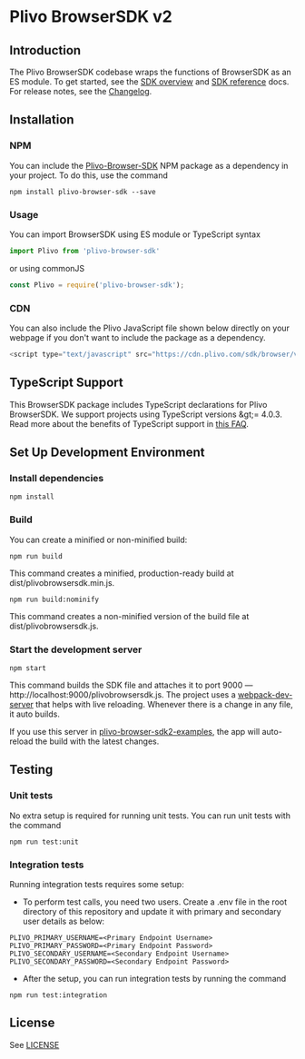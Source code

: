# Plivo BrowserSDK v2

## Introduction

The Plivo BrowserSDK codebase wraps the functions of BrowserSDK as an ES module. To get started, see the [SDK overview](https://www.plivo.com/docs/sdk/client/browser/overview) and [SDK reference](https://www.plivo.com/docs/sdk/client/browser/reference/) docs. For release notes, see the [Changelog](https://www.plivo.com/docs/sdk/client/browser/changelog/).

## Installation

### NPM

You can include the [Plivo-Browser-SDK](https://www.npmjs.com/package/plivo-browser-sdk) NPM package as a dependency in your project. To do this, use the command

```shell
npm install plivo-browser-sdk --save 
```

### Usage

You can import BrowserSDK using ES module or TypeScript syntax

```javascript
import Plivo from 'plivo-browser-sdk'
```

or using commonJS

```javascript
const Plivo = require('plivo-browser-sdk');
```

### CDN

You can also include the Plivo JavaScript file shown below directly on your webpage if you don&#39;t want to include the package as a dependency.

```javascript
<script type="text/javascript" src="https://cdn.plivo.com/sdk/browser/v2/plivo.min.js"></script>
```

## TypeScript Support

This BrowserSDK package includes TypeScript declarations for Plivo BrowserSDK. We support projects using TypeScript versions \&gt;= 4.0.3. Read more about the benefits of TypeScript support in [this FAQ](https://support.plivo.com/hc/en-us/articles/360055776291).

## Set Up Development Environment

### Install dependencies

```shell
npm install
```

### Build

You can create a minified or non-minified build:

```shell
npm run build
```

This command creates a minified, production-ready build at dist/plivobrowsersdk.min.js.

```shell
npm run build:nominify
```

This command creates a non-minified version of the build file at dist/plivobrowsersdk.js.

### Start the development server

```shell
npm start
```

This command builds the SDK file and attaches it to port 9000 — http://localhost:9000/plivobrowsersdk.js. The project uses a [webpack-dev-server](https://github.com/webpack/webpack-dev-server) that helps with live reloading. Whenever there is a change in any file, it auto builds.

If you use this server in [plivo-browser-sdk2-examples](https://github.com/plivo/plivo-browser-sdk2-examples), the app will auto-reload the build with the latest changes.

## Testing

### Unit tests

No extra setup is required for running unit tests. You can run unit tests with the command

```shell
npm run test:unit
```

### Integration tests

Running integration tests requires some setup:

- To perform test calls, you need two users. Create a .env file in the root directory of this repository and update it with primary and secondary user details as below:

```shell
PLIVO_PRIMARY_USERNAME=<Primary Endpoint Username>
PLIVO_PRIMARY_PASSWORD=<Primary Endpoint Password>
PLIVO_SECONDARY_USERNAME=<Secondary Endpoint Username>
PLIVO_SECONDARY_PASSWORD=<Secondary Endpoint Password>
```

- After the setup, you can run integration tests by running the command

```shell
npm run test:integration
```

## License

See [LICENSE](https://github.com/plivo/plivo-websdk-2.0/blob/sdk_refactoring_typescript/LICENSE)